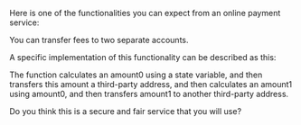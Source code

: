 Here is one of the functionalities you can expect from an online payment service:

You can transfer fees to two separate accounts.

A specific implementation of this functionality can be described as this:

The function calculates an amount0 using a state variable, 
and then transfers this amount a third-party address, 
and then calculates an amount1 using amount0, and then transfers amount1 
to another third-party address.

Do you think this is a secure and fair service that you will use?